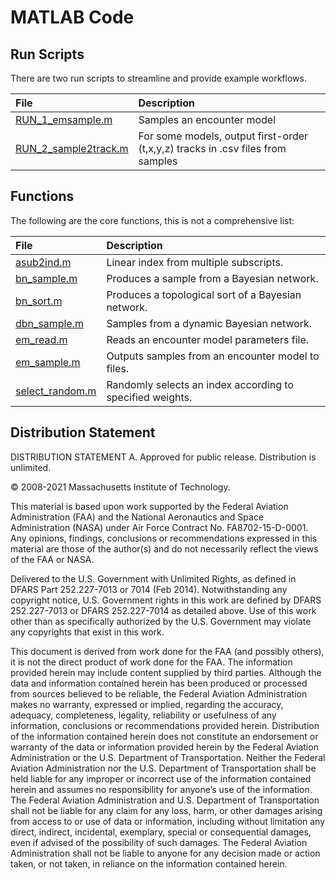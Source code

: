 # MATLAB Code

## Run Scripts

There are two run scripts to streamline and provide example workflows.

File | Description |
:--- | :--- |
[RUN_1_emsample.m](RUN_1_emsample.m) | Samples an encounter model
[RUN_2_sample2track.m](RUN_2_sample2track.m) | For some models, output first-order (t,x,y,z) tracks in .csv files from samples

## Functions

The following are the core functions, this is not a comprehensive list:

File | Description |
:--- | :--- |
[asub2ind.m](asub2ind.m) | Linear index from multiple subscripts.
[bn_sample.m](bn_sample.m) | Produces a sample from a Bayesian network.
[bn_sort.m](bn_sort.m) | Produces a topological sort of a Bayesian network.
[dbn_sample.m](dbn_sample.m) | Samples from a dynamic Bayesian network.
[em_read.m](em_read.m)  | Reads an encounter model parameters file.
[em_sample.m](em_sample.m) | Outputs samples from an encounter model to files.
[select_random.m](select_random.m) | Randomly selects an index according to specified weights.

## Distribution Statement

DISTRIBUTION STATEMENT A. Approved for public release. Distribution is unlimited.

© 2008-2021 Massachusetts Institute of Technology.

This material is based upon work supported by the Federal Aviation Administration (FAA) and the National Aeronautics and Space Administration (NASA) under Air Force Contract No. FA8702-15-D-0001. Any opinions, findings, conclusions or recommendations expressed in this material are those of the author(s) and do not necessarily reflect the views of the FAA or NASA.

Delivered to the U.S. Government with Unlimited Rights, as defined in DFARS Part 252.227-7013 or 7014 (Feb 2014). Notwithstanding any copyright notice, U.S. Government rights in this work are defined by DFARS 252.227-7013 or DFARS 252.227-7014 as detailed above. Use of this work other than as specifically authorized by the U.S. Government may violate any copyrights that exist in this work.

This document is derived from work done for the FAA (and possibly others), it is not the direct product of work done for the FAA. The information provided herein may include content supplied by third parties.  Although the data and information contained herein has been produced or processed from sources believed to be reliable, the Federal Aviation Administration makes no warranty, expressed or implied, regarding the accuracy, adequacy, completeness, legality, reliability or usefulness of any information, conclusions or recommendations provided herein. Distribution of the information contained herein does not constitute an endorsement or warranty of the data or information provided herein by the Federal Aviation Administration or the U.S. Department of Transportation.  Neither the Federal Aviation Administration nor the U.S. Department of Transportation shall be held liable for any improper or incorrect use of the information contained herein and assumes no responsibility for anyone’s use of the information. The Federal Aviation Administration and U.S. Department of Transportation shall not be liable for any claim for any loss, harm, or other damages arising from access to or use of data or information, including without limitation any direct, indirect, incidental, exemplary, special or consequential damages, even if advised of the possibility of such damages. The Federal Aviation Administration shall not be liable to anyone for any decision made or action taken, or not taken, in reliance on the information contained herein.
